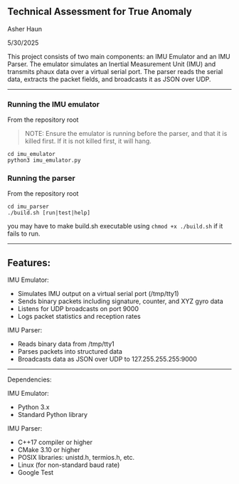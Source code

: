 ## Technical Assessment for True Anomaly
Asher Haun

5/30/2025

This project consists of two main components: an IMU Emulator and an IMU Parser. The emulator simulates an Inertial Measurement Unit (IMU) and transmits phaux data over a virtual serial port. The parser reads the serial data, extracts the packet fields, and broadcasts it as JSON over UDP.

---

### Running the IMU emulator
From the repository root
> NOTE: Ensure the emulator is running before the parser, and that it is killed first. If it is not killed first, it will hang.
```
cd imu_emulator
python3 imu_emulator.py
```

### Running the parser
From the repository root
```
cd imu_parser
./build.sh [run|test|help]
```
you may have to make build.sh executable using `chmod +x ./build.sh` if it fails to run.

---

## Features:

IMU Emulator:
- Simulates IMU output on a virtual serial port (/tmp/tty1)
- Sends binary packets including signature, counter, and XYZ gyro data
- Listens for UDP broadcasts on port 9000
- Logs packet statistics and reception rates

IMU Parser:
- Reads binary data from /tmp/tty1
- Parses packets into structured data
- Broadcasts data as JSON over UDP to 127.255.255.255:9000

---

Dependencies:

IMU Emulator:
- Python 3.x
- Standard Python library

IMU Parser:
- C++17 compiler or higher
- CMake 3.10 or higher
- POSIX libraries: unistd.h, termios.h, etc.
- Linux (for non-standard baud rate)
- Google Test 